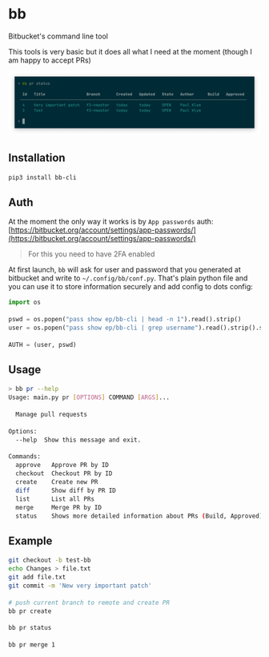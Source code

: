 # bb

Bitbucket's command line tool

This tools is very basic but it does all what I need at the moment (though I am happy to accept PRs)

![bb screenshot](screenshot.png)

## Installation

```sh
pip3 install bb-cli
```

## Auth

At the moment the only way it works is by `App passwords` auth: [https://bitbucket.org/account/settings/app-passwords/](https://bitbucket.org/account/settings/app-passwords/)

> For this you need to have 2FA enabled

At first launch, `bb` will ask for user and password that you generated at bitbucket and write to `~/.config/bb/conf.py`. That's plain python file and you can use it to store information securely and add config to dots config:

```python
import os

pswd = os.popen("pass show ep/bb-cli | head -n 1").read().strip()
user = os.popen("pass show ep/bb-cli | grep username").read().strip().split(" ")[-1]

AUTH = (user, pswd)
```

## Usage

```sh
> bb pr --help
Usage: main.py pr [OPTIONS] COMMAND [ARGS]...

  Manage pull requests

Options:
  --help  Show this message and exit.

Commands:
  approve   Approve PR by ID
  checkout  Checkout PR by ID
  create    Create new PR
  diff      Show diff by PR ID
  list      List all PRs
  merge     Merge PR by ID
  status    Shows more detailed information about PRs (Build, Approved) but...
```

## Example

```sh
git checkout -b test-bb
echo Changes > file.txt
git add file.txt
git commit -m 'New very important patch'

# push current branch to remote and create PR
bb pr create

bb pr status

bb pr merge 1
```
